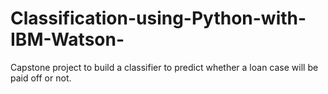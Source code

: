 # Classification-using-Python-with-IBM-Watson-
Capstone project to build a classifier to predict whether a loan case will be paid off or not.
